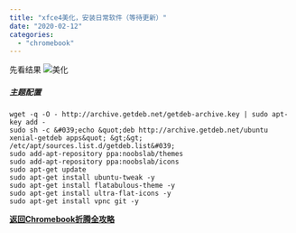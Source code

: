 ```yaml
---
title: "xfce4美化，安装日常软件（等待更新）"
date: "2020-02-12"
categories: 
  - "chromebook"
---
```


先看结果 ![美化](images/20200213025436.png)

##### 主题配置

```
wget -q -O - http://archive.getdeb.net/getdeb-archive.key | sudo apt-key add -
sudo sh -c &#039;echo &quot;deb http://archive.getdeb.net/ubuntu xenial-getdeb apps&quot; &gt;&gt; /etc/apt/sources.list.d/getdeb.list&#039;
sudo add-apt-repository ppa:noobslab/themes
sudo add-apt-repository ppa:noobslab/icons
sudo apt-get update
sudo apt-get install ubuntu-tweak -y
sudo apt-get install flatabulous-theme -y
sudo apt-get install ultra-flat-icons -y
sudo apt-get install vpnc git -y
```

[**返回Chromebook折腾全攻略**](http://bear962464.cn/2020/02/13/831/)
